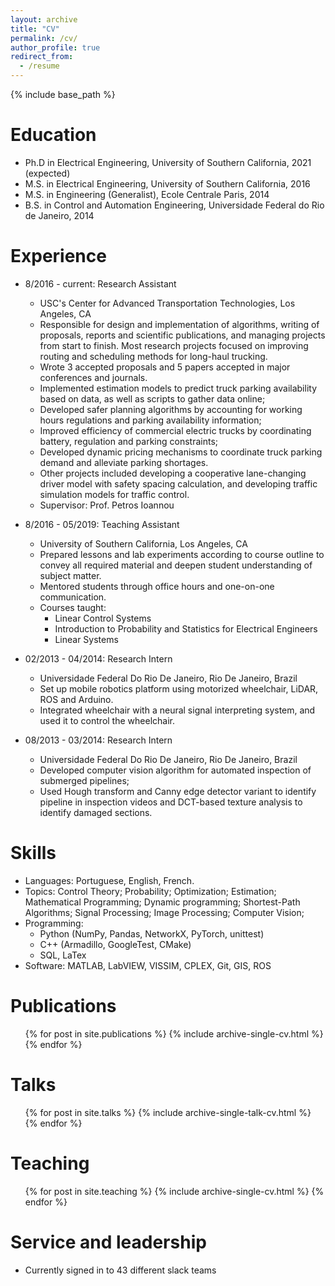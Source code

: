 ```yaml
---
layout: archive
title: "CV"
permalink: /cv/
author_profile: true
redirect_from:
  - /resume
---
```


{% include base_path %}

Education
======
* Ph.D in Electrical Engineering, University of Southern California, 2021 (expected)
* M.S. in Electrical Engineering, University of Southern California, 2016
* M.S. in Engineering (Generalist), Ecole Centrale Paris, 2014
* B.S. in Control and Automation Engineering, Universidade Federal do Rio de Janeiro, 2014

Experience
======
* 8/2016 - current: Research Assistant
  * USC's Center for Advanced Transportation Technologies, Los Angeles, CA
  * Responsible for design and implementation of algorithms, writing of proposals, reports and scientific publications, and managing projects from start to finish. Most research projects focused on improving routing and scheduling methods for long-haul trucking.
  * Wrote 3 accepted proposals and 5 papers accepted in major conferences and journals.
  * Implemented estimation models to predict truck parking availability based on data, as well as scripts to gather data online;
  * Developed safer planning algorithms by accounting for working hours regulations and parking availability information;
  * Improved efficiency of commercial electric trucks by coordinating battery, regulation and parking constraints;
  * Developed dynamic pricing mechanisms to coordinate truck parking demand and alleviate parking shortages.
  * Other projects included developing a cooperative lane-changing driver model with safety spacing calculation, and developing traffic simulation models for traffic control.
  * Supervisor: Prof. Petros Ioannou


* 8/2016 - 05/2019: Teaching Assistant
  * University of Southern California, Los Angeles, CA
  * Prepared lessons and lab experiments according to course outline to convey all required material and deepen student understanding of subject matter.
  * Mentored students through office hours and one-on-one communication.
  * Courses taught:
    * Linear Control Systems
    * Introduction to Probability and Statistics for Electrical Engineers
    * Linear Systems

* 02/2013 - 04/2014: Research Intern
  * Universidade Federal Do Rio De Janeiro, Rio De Janeiro, Brazil
  * Set up mobile robotics platform using motorized wheelchair, LiDAR, ROS and Arduino.
  * Integrated wheelchair with a neural signal interpreting system, and used it to control the wheelchair.

* 08/2013 - 03/2014: Research Intern
  * Universidade Federal Do Rio De Janeiro, Rio De Janeiro, Brazil
  * Developed computer vision algorithm for automated inspection of submerged pipelines;
  * Used Hough transform and Canny edge detector variant to identify pipeline in inspection videos and DCT-based texture analysis to identify damaged sections.

Skills
======
* Languages: Portuguese, English, French.
* Topics: Control Theory; Probability; Optimization; Estimation; Mathematical Programming; Dynamic programming; Shortest-Path Algorithms; Signal Processing; Image Processing; Computer Vision;
* Programming:
  * Python (NumPy, Pandas, NetworkX, PyTorch, unittest)
  * C++ (Armadillo, GoogleTest, CMake)
  * SQL, LaTex
* Software: MATLAB, LabVIEW, VISSIM, CPLEX, Git, GIS, ROS

Publications
======
  <ul>{% for post in site.publications %}
    {% include archive-single-cv.html %}
  {% endfor %}</ul>

Talks
======
  <ul>{% for post in site.talks %}
    {% include archive-single-talk-cv.html %}
  {% endfor %}</ul>

Teaching
======
  <ul>{% for post in site.teaching %}
    {% include archive-single-cv.html %}
  {% endfor %}</ul>

Service and leadership
======
* Currently signed in to 43 different slack teams
